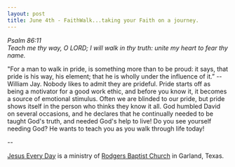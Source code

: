 ```yaml
---
layout: post
title: June 4th - FaithWalk...taking your Faith on a journey.
---
```


_Psalm 86:11  
Teach me thy way, O LORD; I will walk in thy truth: unite my heart
to fear thy name._

"For a man to walk in pride, is something more than to be proud: it
says, that pride is his way, his element; that he is wholly under the
influence of it.&rdquo; --William Jay.
Nobody likes to admit they are prideful. Pride starts off as being a
motivator for a good work ethic, and before you know it, it becomes a
source of emotional stimulus. Often we are blinded to our pride, but
pride shows itself in the person who thinks they know it all. God
humbled David on several occasions, and he declares that he
continually needed to be taught God's truth, and needed God's help to
live! Do you see yourself needing God? He wants to teach you as you
walk through life today!

 --

<a href=http://jesuseveryday.net>Jesus Every Day</a> is a ministry of <a href=http://rodgersbaptist.net>Rodgers Baptist Church</a> in Garland, Texas.
